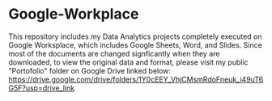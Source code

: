 # Google-Workplace
This repository includes my Data Analytics projects completely executed on Google Worksplace, which includes Google Sheets, Word, and Slides. Since most of the documents are changed signficantly when they are downloaded, to view the original data and format, please visit my public "Portofolio" folder on Google Drive linked below:
https://drive.google.com/drive/folders/1Y0cEEY_VhjCMsmRdoFneuk_i49uT6G5F?usp=drive_link


